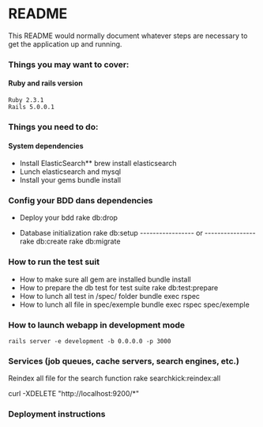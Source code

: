 # README

This README would normally document whatever steps are necessary to get the
application up and running.

### Things you may want to cover:
#### Ruby and rails version
    Ruby 2.3.1
    Rails 5.0.0.1

### Things you need to do:
#### System dependencies
- Install ElasticSearch**
    brew install elasticsearch
- Lunch elasticsearch and mysql
- Install your gems
    bundle install

### Config your BDD dans dependencies
- Deploy your bdd
    rake db:drop

- Database initialization
    rake db:setup
    ----------------- or ----------------
    rake db:create
    rake db:migrate
### How to run the test suit
- How to make sure all gem are installed
    bundle install
- How to prepare the db test for test suite
    rake db:test:prepare
- How to lunch all test in /spec/ folder
    bundle exec rspec
- How to lunch all file in spec/exemple
    bundle exec rspec spec/exemple

### How to launch webapp in development mode
    rails server -e development -b 0.0.0.0 -p 3000

### Services (job queues, cache servers, search engines, etc.)
Reindex all file for the search function
    rake searchkick:reindex:all

curl -XDELETE "http://localhost:9200/\*"

### Deployment instructions

